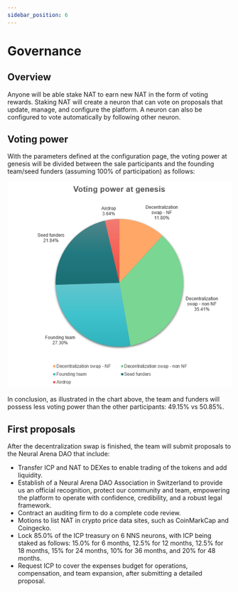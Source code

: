```yaml
---
sidebar_position: 6
---
```


# Governance

## Overview

Anyone will be able stake NAT to earn new NAT in the form of voting rewards. Staking NAT will create a neuron that can vote on proposals that update, manage, and configure the platform. A neuron can also be configured to vote automatically by following other neuron.

## Voting power

With the parameters defined at the configuration page, the voting power at genesis will be divided between the sale participants and the founding team/seed funders (assuming 100% of participation) as follows:

![voting power at TGE](./img/voting-power-tge.png)

In conclusion, as illustrated in the chart above, the team and funders will possess less voting power than the other participants: 49.15% vs 50.85%.

## First proposals

After the decentralization swap is finished, the team will submit proposals to the Neural Arena DAO that include:

- Transfer ICP and NAT to DEXes to enable trading of the tokens and add liquidity.
- Establish of a Neural Arena DAO Association in Switzerland to provide us an official recognition, protect our community and team, empowering the platform to operate with confidence, credibility, and a robust legal framework.
- Contract an auditing firm to do a complete code review.
- Motions to list NAT in crypto price data sites, such as CoinMarkCap and Coingecko.
- Lock 85.0% of the ICP treasury on 6 NNS neurons, with ICP being staked as follows: 15.0% for 6 months, 12.5% for 12 months, 12.5% for 18 months, 15% for 24 months, 10% for 36 months, and 20% for 48 months.
- Request ICP to cover the expenses budget for operations, compensation, and team expansion, after submitting a detailed proposal.
